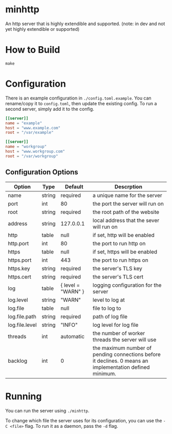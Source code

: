 # minhttp

An http server that is highly extendible and supported. (note: in dev and not yet highly extendible or supported)

# How to Build

```
make
```

# Configuration

There is an example configuration in `./config.toml.example`. You can rename/copy it to `config.toml`,
then update the existing config.
To run a second server, simply add it to the config.

```toml
[[server]]
name = "example"
host = "www.example.com"
root = "/var/example"

[[server]]
name = "workgroup"
host = "www.workgroup.com"
root = "/var/workgroup"
```

## Configuration Options

| Option | Type | Default | Descrption |
| ------ | ---- | ------- | ---------- |
| name | string | required | a unique name for the server |
| port | int | 80 | the port the server will run on |
| root | string | required | the root path of the website |
| address | string | 127.0.0.1 | local address that the sever will run on |
| http | table | null | if set, http will be enabled |
| http.port | int | 80 | the port to run http on |
| https | table | null | if set, https will be enabled |
| https.port | int | 443 | the port to run https on |
| https.key | string | required | the server's TLS key |
| https.cert | string | required | the server's TLS cert |
| log | table | { level = "WARN" } | logging configuration for the server |
| log.level | string | "WARN" | level to log at |
| log.file | table | null | file to log to |
| log.file.path | string | required | path of log file |
| log.file.level | string | "INFO" | log level for log file |
| threads | int | automatic | the number of worker threads the server will use |
| backlog | int | 0 | the maximum number of pending connections before it declines. 0 means an implementation defined minimum. |

# Running

You can run the server using `./minhttp`.

To change which file the server uses for its configuration, you can use the `-C <file>` flag. To run it as a daemon, pass the `-d` flag.

